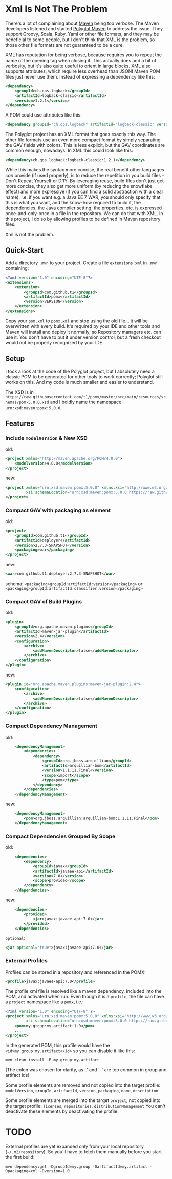 # Xml Is Not The Problem

There's a lot of complaining about [Maven](http://maven.apache.org) being too verbose.
The Maven developers listened and started [Polyglot Maven](https://github.com/takari/polyglot-maven/tree/master/polyglot-xml)
to address the issue.
They support Groovy, Scala, Ruby, Yaml or other file formats, and they may be beneficial to some people,
but I don't think that XML is the problem, so those other file formats are not guaranteed to be a cure.

XML has reputation for being verbose, because requires you to repeat the name of the opening tag when closing it.
This actually does add a bit of verbosity, but it's also quite useful to orient in large blocks.
XML also supports attributes, which require less overhead than JSON!
Maven POM files just never use them.
Instead of expressing a dependency like this:

```xml
<dependency>
    <groupId>ch.qos.logback</groupId>
    <artifactId>logback-classic</artifactId>
    <version>1.2.1</version>
</dependency>
```

A POM could use attributes like this:

```xml
<dependency groupId="ch.qos.logback" artifactId="logback-classic" version="1.2.1"/>
```

The Polyglot project has an XML format that goes exactly this way.
The other file formats use an even more compact format by simply separating the GAV fields with colons.
This is less explicit, but the GAV coordinates are common enough, nowadays.
In XML this could look like this:

```xml
<dependency>ch.qos.logback:logback-classic:1.2.1</dependency>
```

While this makes the syntax more concise, the real benefit other languages _can_ provide (if used properly),
is to reduce the repetition in you build files - Don't Repeat Yourself or DRY.
By leveraging reuse, build files don't just get more concise,
they also get more uniform (by reducing the snowflake effect)
and more expressive (if you can find a solid abstraction with a clear name).
I.e. if you want e.g. a Java EE 7 WAR, you should only specify that this is what you want,
and the know-how required to build it, the dependencies, the Java compiler setting, the properties, etc.
is expressed once-and-only-once in a file in the repository. We can do that with XML.
In this project, I do so by allowing profiles to be defined in Maven repository files.

Xml is not the problem.


## Quick-Start

Add a directory `.mvn` to your project.
Create a file `extensions.xml` in `.mvn` containing:

```xml
<?xml version="1.0" encoding="UTF-8"?>
<extensions>
    <extension>
        <groupId>com.github.t1</groupId>
        <artifactId>pomx</artifactId>
        <version>VERSION</version>
    </extension>
</extensions>
```

Copy your `pom.xml` to `pomx.xml` and stop using the old file... it will be overwritten with every build.
It's required by your IDE and other tools and Maven will install and deploy it normally,
so Repository managers etc. can use it.
You don't have to put it under version control, but a fresh checkout would not be properly recognized by your IDE.


## Setup

I took a look at the code of the Polyglot project, but I absolutely need a classic POM to be generated
for other tools to work correctly; Polyglot still works on this.
And my code is much smaller and easier to understand.

The XSD is in `https://raw.githubusercontent.com/t1/pomx/master/src/main/resources/schemas/pom-5.0.0.xsd`
and I boldly name the namespace `urn:xsd:maven:pomx:5.0.0`.


## Features

### Include `modelVersion` & New XSD

old:

```xml
<project xmlns="http://maven.apache.org/POM/4.0.0">
    <modelVersion>4.0.0</modelVersion>
</project>
```

new:

```xml
<project xmlns="urn:xsd:maven:pomx:5.0.0" xmlns:xsi="http://www.w3.org/2001/XMLSchema-instance"
         xsi:schemaLocation="urn:xsd:maven:pomx:5.0.0 https://raw.githubusercontent.com/t1/pomx/master/src/main/resources/schemas/pom-5.0.0.xsd">
</project>
```


### Compact GAV with packaging as element

old:

```xml
<project>
    <groupId>com.github.t1</groupId>
    <artifactId>deployer</artifactId>
    <version>2.7.3-SNAPSHOT</version>
    <packaging>war</packaging>
</project>
```

new:

```xml
<war>com.github.t1:deployer:2.7.3-SNAPSHOT</war>
```

schema: `<packaging>groupId:artifactId:version</packaging>`
or: `<packaging>groupId:artifactId:classifier:version</packaging>`


### Compact GAV of Build Plugins

old:

```xml
<plugin>
    <groupId>org.apache.maven.plugins</groupId>
    <artifactId>maven-jar-plugin</artifactId>
    <version>2.4</version>
    <configuration>
        <archive>
            <addMavenDescriptor>false</addMavenDescriptor>
        </archive>
    </configuration>
</plugin>
```

new:

```xml
<plugin id="org.apache.maven.plugins:maven-jar-plugin:2.4">
    <configuration>
        <archive>
            <addMavenDescriptor>false</addMavenDescriptor>
        </archive>
    </configuration>
</plugin>
```


### Compact Dependency Management

old:

```xml
    <dependencyManagement>
        <dependencies>
            <dependency>
                <groupId>org.jboss.arquillian</groupId>
                <artifactId>arquillian-bom</artifactId>
                <version>1.1.11.Final</version>
                <scope>import</scope>
                <type>pom</type>
            </dependency>
        </dependencies>
    </dependencyManagement>
```

new:

```xml
    <dependencyManagement>
        <pom>org.jboss.arquillian:arquillian-bom:1.1.11.Final</pom>
    </dependencyManagement>
```


### Compact Dependencies Grouped By Scope

old:

```xml
    <dependencies>
        <dependency>
            <groupId>javax</groupId>
            <artifactId>javaee-api</artifactId>
            <version>7.0</version>
            <scope>provided</scope>
        </dependency>
    </dependencies>
```

new:

```xml
    <dependencies>
        <provided>
            <jar>javax:javaee-api:7.0</jar>
        </provided>
    </dependencies>
```

`optional`:
```xml
<jar optional="true">javax:javaee-api:7.0</jar>
```


### External Profiles

Profiles can be stored in a repository and referenced in the POMX:

```xml
<profile>javax:javaee-api:7.0</profile>
```

The profile xml file is resolved like a maven dependency, included into the POM, and activated when run.
Even though it is a `profile`, the file can have a `project` namespace like a `pomx`, i.e.:

```xml
<?xml version="1.0" encoding="UTF-8" ?>
<project xmlns="urn:xsd:maven:pomx:5.0.0" xmlns:xsi="http://www.w3.org/2001/XMLSchema-instance"
         xsi:schemaLocation="urn:xsd:maven:pomx:5.0.0 https://raw.githubusercontent.com/t1/pomx/master/src/main/resources/schemas/pom-5.0.0.xsd">
    <pom>my.group:my.artifact:1.0</pom>
    ...
</project>
```

In the generated POM, this profile would have the `<id>my.group:my.artifact</id>` so you can disable it like this:

`mvn clean install -P-my.group:my.artifact`

(The colon was chosen for clarity, as '.' and '-' are too common in group and artifact ids)

Some profile elements are removed and not copied into the target profile: `modelVersion`, `groupId`, `artifactId`, `version`, `packaging`, `name`, `description`

Some profile elements are merged into the target `project`, not copied into the target profile: `licenses`, `repositories`, `distributionManagement`
You can't deactivate these elements by deactivating the profile.

# TODO

External profiles are yet expanded only from your local repository (`~/.m2/repository`).
So you'll have to fetch them manually before you start the first build:

`mvn dependency:get -DgroupId=my.group -DartifactId=my.artifact -Dpackaging=xml -Dversion=1.0`
